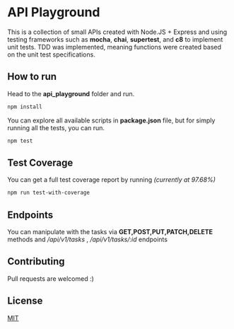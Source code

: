 # API Playground

This is a collection of small APIs created with Node.JS + Express and using testing frameworks such as **mocha**, **chai**, **supertest**, and **c8** to implement unit tests. TDD was implemented, meaning functions were created based on the unit test specifications.

## How to run

Head to the **api_playground** folder and run.

```bash
npm install
```
You can explore all available scripts in **package.json** file, but for simply running all the tests, you can run.

```bash
npm test
```
## Test Coverage

You can get a full test coverage report by running *(currently at 97.68%)*

```bash
npm run test-with-coverage
```
## Endpoints
You can manipulate with the tasks via **GET,POST,PUT,PATCH,DELETE** methods and */api/v1/tasks* , */api/v1/tasks/:id* endpoints

## Contributing
Pull requests are welcomed :)
## License
[MIT](https://choosealicense.com/licenses/mit/)